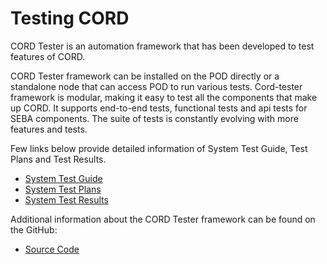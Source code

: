 # Testing CORD

CORD Tester is an automation framework that has been developed to test
features of CORD.

CORD Tester framework can be installed on the POD directly or a standalone node
that can access POD to run various tests. Cord-tester framework is modular,
making it easy to test all the components that make up CORD.
It supports end-to-end tests, functional tests and api tests for SEBA
components.  The suite of tests is constantly evolving with more features and
tests.

Few links below provide detailed information of System Test Guide, Test Plans
and Test Results.

* [System Test Guide](https://wiki.opencord.org/display/CORD/System+Test+Guide)
* [System Test Plans](https://wiki.opencord.org/display/CORD/SEBA+2.0+Release)
* [System Test Results](https://wiki.opencord.org/pages/viewpage.action?pageId=24150020)

Additional information about the CORD Tester framework can be found on the
GitHub:

* [Source Code](https://github.com/opencord/cord-tester)
